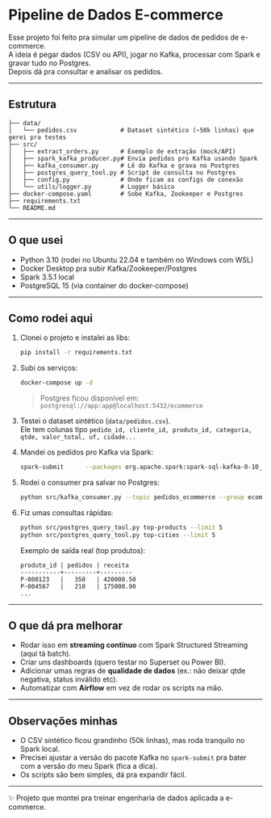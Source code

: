 # Pipeline de Dados E-commerce

Esse projeto foi feito pra simular um pipeline de dados de pedidos de e-commerce.  
A ideia é pegar dados (CSV ou API), jogar no Kafka, processar com Spark e gravar tudo no Postgres.  
Depois dá pra consultar e analisar os pedidos.

---

## Estrutura

```
├── data/
│   └── pedidos.csv            # Dataset sintético (~50k linhas) que gerei pra testes
├── src/
│   ├── extract_orders.py      # Exemplo de extração (mock/API)
│   ├── spark_kafka_producer.py# Envia pedidos pro Kafka usando Spark
│   ├── kafka_consumer.py      # Lê do Kafka e grava no Postgres
│   ├── postgres_query_tool.py # Script de consulta no Postgres
│   ├── config.py              # Onde ficam as configs de conexão
│   └── utils/logger.py        # Logger básico
├── docker-compose.yaml        # Sobe Kafka, Zookeeper e Postgres
├── requirements.txt
└── README.md
```

---

## O que usei

- Python 3.10 (rodei no Ubuntu 22.04 e também no Windows com WSL)  
- Docker Desktop pra subir Kafka/Zookeeper/Postgres  
- Spark 3.5.1 local  
- PostgreSQL 15 (via container do docker-compose)

---

## Como rodei aqui

1. Clonei o projeto e instalei as libs:
   ```bash
   pip install -r requirements.txt
   ```

2. Subi os serviços:
   ```bash
   docker-compose up -d
   ```
   > Postgres ficou disponível em: `postgresql://app:app@localhost:5432/ecommerce`

3. Testei o dataset sintético (`data/pedidos.csv`).  
   Ele tem colunas tipo `pedido_id, cliente_id, produto_id, categoria, qtde, valor_total, uf, cidade...`

4. Mandei os pedidos pro Kafka via Spark:
   ```bash
   spark-submit      --packages org.apache.spark:spark-sql-kafka-0-10_2.12:3.5.1      src/spark_kafka_producer.py      --csv data/pedidos.csv --topic pedidos_ecommerce
   ```

5. Rodei o consumer pra salvar no Postgres:
   ```bash
   python src/kafka_consumer.py --topic pedidos_ecommerce --group ecommerce-consumers
   ```

6. Fiz umas consultas rápidas:
   ```bash
   python src/postgres_query_tool.py top-products --limit 5
   python src/postgres_query_tool.py top-cities --limit 5
   ```

   Exemplo de saída real (top produtos):
   ```
   produto_id | pedidos | receita
   -----------+---------+---------
   P-000123   |   350   | 420000.50
   P-004567   |   210   | 175000.90
   ...
   ```

---

## O que dá pra melhorar

- Rodar isso em **streaming contínuo** com Spark Structured Streaming (aqui tá batch).  
- Criar uns dashboards (quero testar no Superset ou Power BI).  
- Adicionar umas regras de **qualidade de dados** (ex.: não deixar qtde negativa, status inválido etc).  
- Automatizar com **Airflow** em vez de rodar os scripts na mão.

---

## Observações minhas

- O CSV sintético ficou grandinho (50k linhas), mas roda tranquilo no Spark local.  
- Precisei ajustar a versão do pacote Kafka no `spark-submit` pra bater com a versão do meu Spark (fica a dica).  
- Os scripts são bem simples, dá pra expandir fácil.

---

✨ Projeto que montei pra treinar engenharia de dados aplicada a e-commerce.
